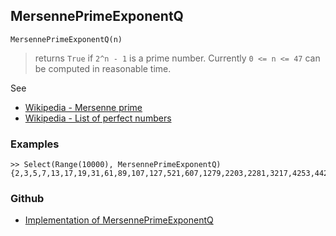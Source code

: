 ## MersennePrimeExponentQ

```
MersennePrimeExponentQ(n)
```

> returns `True` if `2^n - 1` is a prime number. Currently `0 <= n <= 47` can be computed in reasonable time.

See
* [Wikipedia - Mersenne prime](https://en.wikipedia.org/wiki/Mersenne_prime)
* [Wikipedia - List of perfect numbers](https://en.wikipedia.org/wiki/List_of_perfect_numbers)

### Examples

```
>> Select(Range(10000), MersennePrimeExponentQ)
{2,3,5,7,13,17,19,31,61,89,107,127,521,607,1279,2203,2281,3217,4253,4423,9689,9941}
```

### Github

* [Implementation of MersennePrimeExponentQ](https://github.com/axkr/symja_android_library/blob/master/symja_android_library/matheclipse-core/src/main/java/org/matheclipse/core/builtin/NumberTheory.java#L3393) 
